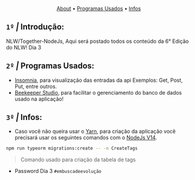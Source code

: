 <p align="center">
  <a href="#1º--introdução">About</a>
  •
  <a href="#2º--programas-usados">Programas Usados</a>
•
  <a href="#3º--infos">Infos</a>
</p>

## `1º` *|* Introdução:
 NLW/Together-NodeJs, Aqui será postado todos os conteúdo da 6° Edição do NLW! Dia 3

## `2º` *|* Programas Usados:
- [Insomnia](https://insomnia.rest/download), para visualização das entradas da api Exemplos: Get, Post, Put, entre outros.
- [Beekeeper Studio](https://www.beekeeperstudio.io/), para facilitar o gerenciamento do banco de dados usado na aplicação!

## `3º` *|* Infos: 
- Caso você não queira usar o [Yarn](https://yarnpkg.com/), para criação da aplicação você precisará usar os seguintes comandos com o [NodeJs V14](https://nodejs.org/en/).
```bash
npm run typeorm migrations:create -- -n CreateTags
```
> Comando usado para criação da tabela de tags

- Password Dia 3 `#embuscadeevolução`